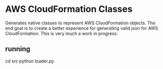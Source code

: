 # AWS CloudFormation Classes

Generates native classes to represent AWS CloudFormation objects.
The end goal is to create a better experience for generating valid json for AWS CloudFormation.
This is very much a work in progress.

## running

cd src
python loader.py
